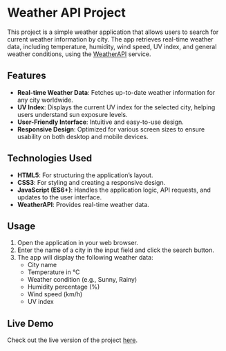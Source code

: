 # Weather API Project

This project is a simple weather application that allows users to search for current weather information by city. The app retrieves real-time weather data, including temperature, humidity, wind speed, UV index, and general weather conditions, using the [WeatherAPI](https://www.weatherapi.com/) service.

## Features

- **Real-time Weather Data**: Fetches up-to-date weather information for any city worldwide.
- **UV Index**: Displays the current UV index for the selected city, helping users understand sun exposure levels.
- **User-Friendly Interface**: Intuitive and easy-to-use design.
- **Responsive Design**: Optimized for various screen sizes to ensure usability on both desktop and mobile devices.

## Technologies Used

- **HTML5**: For structuring the application’s layout.
- **CSS3**: For styling and creating a responsive design.
- **JavaScript (ES6+)**: Handles the application logic, API requests, and updates to the user interface.
- **WeatherAPI**: Provides real-time weather data.

## Usage

1. Open the application in your web browser.
2. Enter the name of a city in the input field and click the search button.
3. The app will display the following weather data:
   - City name
   - Temperature in °C
   - Weather condition (e.g., Sunny, Rainy)
   - Humidity percentage (%)
   - Wind speed (km/h)
   - UV index

## Live Demo

Check out the live version of the project [here](https://secrettrack.github.io/wheather-api-project/).
